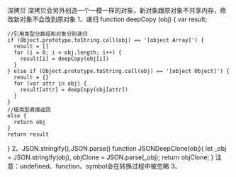 深拷贝
深拷贝会另外创造一个一模一样的对象，新对象跟原对象不共享内存，修改新对象不会改到原对象
1、递归
function deepCopy (obj) {
    var result;

    //引用类型分数组和对象分别递归
    if (Object.prototype.toString.call(obj) == '[object Array]') {
      result = []
      for (i = 0; i < obj.length; i++) {
        result[i] = deepCopy(obj[i])
      }
    } else if (Object.prototype.toString.call(obj) == '[object Object]') {
      result = {}
      for (var attr in obj) {
        result[attr] = deepCopy(obj[attr])
      }
    }
    //值类型直接返回
    else {
      return obj
    }
    return result
}
2、JSON.stringify(),JSON.parse()
function JSONDeepClone(obj){
let _obj = JSON.stringify(obj),
     objClone = JSON.parse(_obj);
return objClone;
}
注意：undefined、function、symbol会在转换过程中被忽略
3、